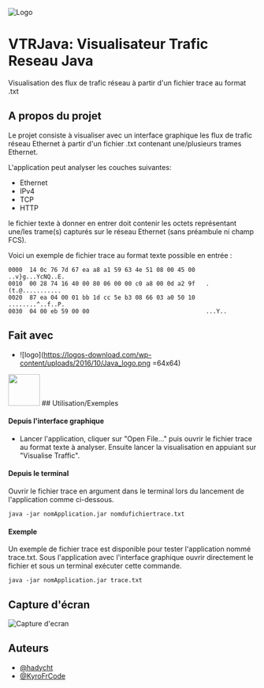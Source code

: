
![Logo](https://i.postimg.cc/qq8RDWxG/th5xamgrr6se0x5ro4g6-1.png)


# VTRJava: Visualisateur Trafic Reseau Java

Visualisation des flux de trafic réseau à partir d'un fichier trace au format .txt

## A propos du projet

Le projet consiste à visualiser avec un interface graphique les flux de trafic réseau Ethernet à partir d'un fichier .txt contenant une/plusieurs trames Ethernet.

L'application peut analyser les couches suivantes:

- Ethernet
- IPv4
- TCP
- HTTP

le fichier texte à donner en entrer doit contenir les octets représentant une/les trame(s) capturés sur le réseau Ethernet (sans préambule ni champ FCS).

Voici un exemple de fichier trace au format texte possible en entrée :

```texte
0000  14 0c 76 7d 67 ea a8 a1 59 63 4e 51 08 00 45 00   ..v}g...YcNQ..E.
0010  00 28 74 16 40 00 80 06 00 00 c0 a8 00 0d a2 9f   .(t.@...........
0020  87 ea 04 00 01 bb 1d cc 5e b3 08 66 03 a0 50 10   ........^..f..P.
0030  04 00 eb 59 00 00                                 ...Y..
```

## Fait avec

* ![logo](https://logos-download.com/wp-content/uploads/2016/10/Java_logo.png =64x64)
<img src="https://logos-download.com/wp-content/uploads/2016/10/Java_logo.png" data-canonical-src="https://logos-download.com/wp-content/uploads/2016/10/Java_logo.png" width="64" height="64" />
## Utilisation/Exemples

#### Depuis l'interface graphique

* Lancer l'application, cliquer sur "Open File..." puis ouvrir le fichier trace au format texte à analyser. Ensuite lancer la visualisation en appuiant sur "Visualise Traffic".

#### Depuis le terminal

Ouvrir le fichier trace en argument dans le terminal lors du lancement de l'application comme ci-dessous.

```shell
java -jar nomApplication.jar nomdufichiertrace.txt
```
#### Exemple

Un exemple de fichier trace est disponible pour tester l'application nommé trace.txt. Sous l'application avec l'interface graphique ouvrir directement le fichier et sous un terminal exécuter cette commande.

```shell
java -jar nomApplication.jar trace.txt
```

## Capture d'écran

![Capture d'ecran](https://i.postimg.cc/WpHjdCyy/Capture-d-cran-2022-12-07-193221.png)

## Auteurs

- [@hadycht](https://github.com/hadycht)
- [@KyroFrCode](https://github.com/KyroFrCode)
